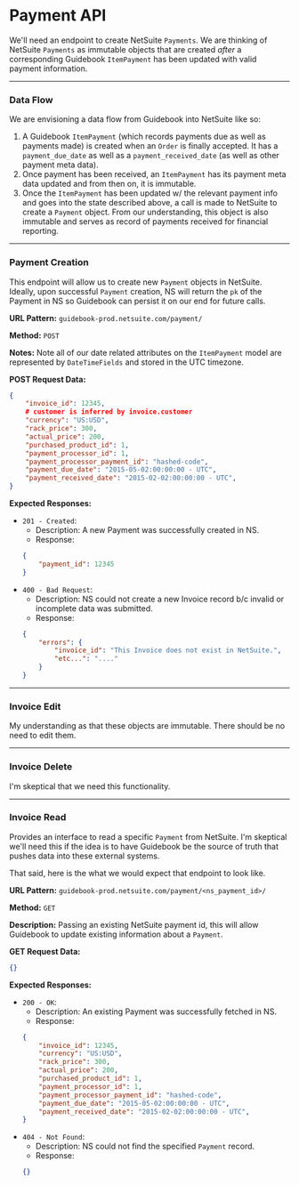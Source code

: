 # Payment API
We'll need an endpoint to create NetSuite `Payments`. We are thinking of NetSuite `Payments` as immutable objects that are created _after_ a corresponding Guidebook `ItemPayment` has been updated with valid payment information.

-----------

### Data Flow
We are envisioning a data flow from Guidebook into NetSuite like so:

1. A Guidebook `ItemPayment` (which records payments due as well as payments made) is created when an `Order` is finally accepted. It has a `payment_due_date` as well as a `payment_received_date` (as well as other payment meta data).
1. Once payment has been received, an `ItemPayment` has its payment meta data updated and from then on, it is immutable.
1. Once the `ItemPayment` has been updated w/ the relevant payment info and goes into the state described above, a call is made to NetSuite to create a `Payment` object. From our understanding, this object is also immutable and serves as record of payments received for financial reporting.

-----------

### Payment Creation
This endpoint will allow us to create new `Payment` objects in NetSuite. Ideally, upon successful `Payment` creation, NS will return the `pk` of the Payment in NS so Guidebook can persist it on our end for future calls.

**URL Pattern:** `guidebook-prod.netsuite.com/payment/`

**Method:** `POST`

**Notes:** Note all of our date related attributes on the `ItemPayment` model are represented by `DateTimeFields` and stored in the UTC timezone.

**POST Request Data:**
```json
{
    "invoice_id": 12345,
    # customer is inferred by invoice.customer
    "currency": "US:USD",
    "rack_price": 300,
    "actual_price": 200,
    "purchased_product_id": 1,
    "payment_processor_id": 1,
    "payment_processor_payment_id": "hashed-code",
    "payment_due_date": "2015-05-02:00:00:00 - UTC",
    "payment_received_date": "2015-02-02:00:00:00 - UTC",
}
```

**Expected Responses:**
* `201 - Created`:
  * Description: A new Payment was successfully created in NS.
  * Response:
  ```json
  {
      "payment_id": 12345
  }
  ```
* `400 - Bad Request`:
  * Description: NS could not create a new Invoice record b/c invalid or incomplete data was submitted.
  * Response:
  ```json
  {
      "errors": {
          "invoice_id": "This Invoice does not exist in NetSuite.",
          "etc...": "...."
      }
  }
  ```


----------------

### Invoice Edit
My understanding as that these objects are immutable. There should be no need to edit them.

------------

### Invoice Delete
I'm skeptical that we need this functionality.


------------

### Invoice Read
Provides an interface to read a specific `Payment` from NetSuite. I'm skeptical we'll need this if the idea is to have Guidebook be the source of truth that pushes data into these external systems.

That said, here is the what we would expect that endpoint to look like.

**URL Pattern:** `guidebook-prod.netsuite.com/payment/<ns_payment_id>/`

**Method:** `GET`

**Description:** Passing an existing NetSuite payment id, this will allow Guidebook to update existing information about a `Payment`.

**GET Request Data:**
```json
{}
```

**Expected Responses:**
* `200 - OK`:
  * Description: An existing Payment was successfully fetched in NS.
  * Response:
  ```json
  {
      "invoice_id": 12345,
      "currency": "US:USD",
      "rack_price": 300,
      "actual_price": 200,
      "purchased_product_id": 1,
      "payment_processor_id": 1,
      "payment_processor_payment_id": "hashed-code",
      "payment_due_date": "2015-05-02:00:00:00 - UTC",
      "payment_received_date": "2015-02-02:00:00:00 - UTC",
  }
  ```
* `404 - Not Found`:
  * Description: NS could not find the specified `Payment` record.
  * Response:
  ```json
  {}
  ```